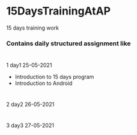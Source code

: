 # 15DaysTrainingAtAP
15 days training work

### Contains daily structured assignment like 

#
1 day1 25-05-2021 
  - Introduction to 15 days program
  - Introduction to Android

#
2 day2 26-05-2021

#
3 day3 27-05-2021 
